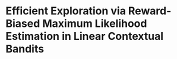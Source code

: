 # Efficient Exploration via Reward-Biased Maximum Likelihood Estimation in Linear Contextual Bandits
